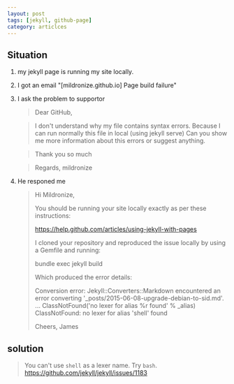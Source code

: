 ```yaml
---
layout: post
tags: [jekyll, github-page]
category: articlces
---
```

## Situation
1. my jekyll page is running my site locally.
2. I got an email "[mildronize.github.io] Page build failure"
3. I ask the problem to supportor

    > Dear GitHub,

    > I don't understand why my file contains syntax errors. Because I can run normally this file in local (using jekyll serve)
    > Can you show me more information about this errors or suggest anything.

    > Thank you so much

    > Regards,
    > mildronize
    
4. He responed me

    > Hi Mildronize,
    >  
    >  You should be running your site locally exactly as per these instructions:
    >  
    >  https://help.github.com/articles/using-jekyll-with-pages
    >  
    >  I cloned your repository and reproduced the issue locally by using a Gemfile and running:
    >  
    >  bundle exec jekyll build
    >  
    >  Which produced the error details:
    >  
    >  Conversion error: Jekyll::Converters::Markdown encountered an error converting '_posts/2015-06-08-upgrade-debian-to-sid.md'.
    >  ...
    >  ClassNotFound('no lexer for alias %r found' % _alias) ClassNotFound: no lexer for alias 'shell' found
    >  
    >  Cheers,
    >  James


## solution

> You can't use `shell` as a lexer name. Try `bash`. 
<https://github.com/jekyll/jekyll/issues/1183>